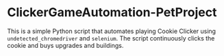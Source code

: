 # ClickerGameAutomation-PetProject

This is a simple Python script that automates playing Cookie Clicker using `undetected_chromedriver` and `selenium`. The script continuously clicks the cookie and buys upgrades and buildings.
